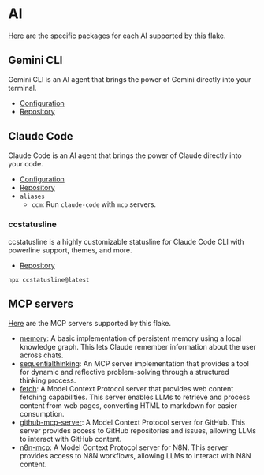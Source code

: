 # AI

[Here](../home-manager/ai/) are the specific packages for each AI supported by this flake.

## Gemini CLI

Gemini CLI is an AI agent that brings the power of Gemini directly into your terminal.

- [Configuration](../home-manager/ai/gemini.nix)
- [Repository](https://github.com/google-gemini/gemini-cli)

## Claude Code

Claude Code is an AI agent that brings the power of Claude directly into your code.

- [Configuration](../home-manager/ai/claude.nix)
- [Repository](https://github.com/anthropics/claude-code)
- `aliases`
    - `ccm`: Run `claude-code` with `mcp` servers.

### ccstatusline

ccstatusline is a highly customizable statusline for Claude Code CLI with powerline support, themes, and more.

- [Repository](https://github.com/sirmalloc/ccstatusline)

```
npx ccstatusline@latest
```

## MCP servers

[Here](../home-manager/ai/mcp-servers.nix) are the MCP servers supported by this flake.

- [memory](https://github.com/modelcontextprotocol/servers/tree/main/src/memory): A basic implementation of persistent memory using a local knowledge graph. This lets Claude remember information about the user across chats.
- [sequentialthinking](https://github.com/modelcontextprotocol/servers/tree/main/src/sequentialthinking): An MCP server implementation that provides a tool for dynamic and reflective problem-solving through a structured thinking process.
- [fetch](https://github.com/modelcontextprotocol/servers/tree/main/src/fetch): A Model Context Protocol server that provides web content fetching capabilities. This server enables LLMs to retrieve and process content from web pages, converting HTML to markdown for easier consumption.
- [github-mcp-server](https://github.com/github/github-mcp-server): A Model Context Protocol server for GitHub. This server provides access to GitHub repositories and issues, allowing LLMs to interact with GitHub content.
- [n8n-mcp](https://github.com/czlonkowski/n8n-mcp): A Model Context Protocol server for N8N. This server provides access to N8N workflows, allowing LLMs to interact with N8N content.
